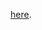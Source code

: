 [here](https://htmlpreview.github.io/?https://github.com/fekri8614/android-worker/blob/master/index.html).